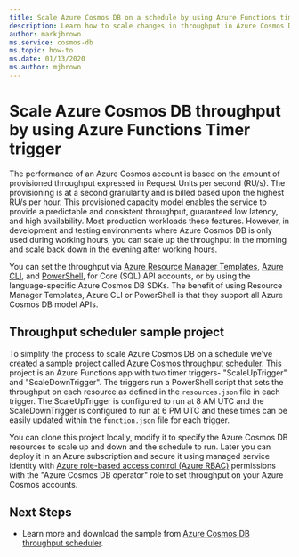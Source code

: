 ```yaml
---
title: Scale Azure Cosmos DB on a schedule by using Azure Functions timer
description: Learn how to scale changes in throughput in Azure Cosmos DB using PowerShell and Azure Functions.
author: markjbrown
ms.service: cosmos-db
ms.topic: how-to
ms.date: 01/13/2020
ms.author: mjbrown
---
```


# Scale Azure Cosmos DB throughput by using Azure Functions Timer trigger

The performance of an Azure Cosmos account is based on the amount of provisioned throughput expressed in Request Units per second (RU/s). The provisioning is at a second granularity and is billed based upon the highest RU/s per hour. This provisioned capacity model enables the service to provide a predictable and consistent throughput, guaranteed low latency, and high availability. Most production workloads these features. However, in development and testing environments where Azure Cosmos DB is only used during working hours, you can scale up the throughput in the morning and scale back down in the evening after working hours.

You can set the throughput via [Azure Resource Manager Templates](resource-manager-samples.md), [Azure CLI](cli-samples.md), and [PowerShell](powershell-samples.md), for Core (SQL) API accounts, or by using the language-specific Azure Cosmos DB SDKs. The benefit of using Resource Manager Templates, Azure CLI or PowerShell is that they support all Azure Cosmos DB model APIs.

## Throughput scheduler sample project

To simplify the process to scale Azure Cosmos DB on a schedule we've created a sample project called [Azure Cosmos throughput scheduler](https://github.com/Azure-Samples/azure-cosmos-throughput-scheduler). This project is an Azure Functions app with two timer triggers- "ScaleUpTrigger" and "ScaleDownTrigger". The triggers run a PowerShell script that sets the throughput on each resource as defined in the `resources.json` file in each trigger. The ScaleUpTrigger is configured to run at 8 AM UTC and the ScaleDownTrigger is configured to run at 6 PM UTC and these times can be easily updated within the `function.json` file for each trigger.

You can clone this project locally, modify it to specify the Azure Cosmos DB resources to scale up and down and the schedule to run. Later you can deploy it in an Azure subscription and secure it using managed service identity with [Azure role-based access control (Azure RBAC)](role-based-access-control.md) permissions with the "Azure Cosmos DB operator" role to set throughput on your Azure Cosmos accounts.

## Next Steps

- Learn more and download the sample from [Azure Cosmos DB throughput scheduler](https://github.com/Azure-Samples/azure-cosmos-throughput-scheduler).
